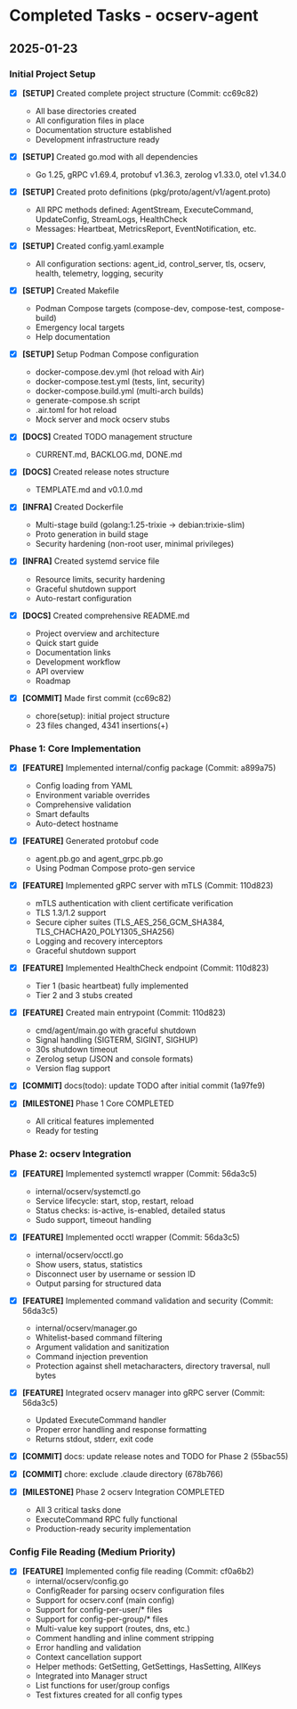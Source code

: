 # Completed Tasks - ocserv-agent

## 2025-01-23

### Initial Project Setup

- [x] **[SETUP]** Created complete project structure (Commit: cc69c82)
  - All base directories created
  - All configuration files in place
  - Documentation structure established
  - Development infrastructure ready

- [x] **[SETUP]** Created go.mod with all dependencies
  - Go 1.25, gRPC v1.69.4, protobuf v1.36.3, zerolog v1.33.0, otel v1.34.0

- [x] **[SETUP]** Created proto definitions (pkg/proto/agent/v1/agent.proto)
  - All RPC methods defined: AgentStream, ExecuteCommand, UpdateConfig, StreamLogs, HealthCheck
  - Messages: Heartbeat, MetricsReport, EventNotification, etc.

- [x] **[SETUP]** Created config.yaml.example
  - All configuration sections: agent_id, control_server, tls, ocserv, health, telemetry, logging, security

- [x] **[SETUP]** Created Makefile
  - Podman Compose targets (compose-dev, compose-test, compose-build)
  - Emergency local targets
  - Help documentation

- [x] **[SETUP]** Setup Podman Compose configuration
  - docker-compose.dev.yml (hot reload with Air)
  - docker-compose.test.yml (tests, lint, security)
  - docker-compose.build.yml (multi-arch builds)
  - generate-compose.sh script
  - .air.toml for hot reload
  - Mock server and mock ocserv stubs

- [x] **[DOCS]** Created TODO management structure
  - CURRENT.md, BACKLOG.md, DONE.md

- [x] **[DOCS]** Created release notes structure
  - TEMPLATE.md and v0.1.0.md

- [x] **[INFRA]** Created Dockerfile
  - Multi-stage build (golang:1.25-trixie → debian:trixie-slim)
  - Proto generation in build stage
  - Security hardening (non-root user, minimal privileges)

- [x] **[INFRA]** Created systemd service file
  - Resource limits, security hardening
  - Graceful shutdown support
  - Auto-restart configuration

- [x] **[DOCS]** Created comprehensive README.md
  - Project overview and architecture
  - Quick start guide
  - Documentation links
  - Development workflow
  - API overview
  - Roadmap

- [x] **[COMMIT]** Made first commit (cc69c82)
  - chore(setup): initial project structure
  - 23 files changed, 4341 insertions(+)

### Phase 1: Core Implementation

- [x] **[FEATURE]** Implemented internal/config package (Commit: a899a75)
  - Config loading from YAML
  - Environment variable overrides
  - Comprehensive validation
  - Smart defaults
  - Auto-detect hostname

- [x] **[FEATURE]** Generated protobuf code
  - agent.pb.go and agent_grpc.pb.go
  - Using Podman Compose proto-gen service

- [x] **[FEATURE]** Implemented gRPC server with mTLS (Commit: 110d823)
  - mTLS authentication with client certificate verification
  - TLS 1.3/1.2 support
  - Secure cipher suites (TLS_AES_256_GCM_SHA384, TLS_CHACHA20_POLY1305_SHA256)
  - Logging and recovery interceptors
  - Graceful shutdown support

- [x] **[FEATURE]** Implemented HealthCheck endpoint (Commit: 110d823)
  - Tier 1 (basic heartbeat) fully implemented
  - Tier 2 and 3 stubs created

- [x] **[FEATURE]** Created main entrypoint (Commit: 110d823)
  - cmd/agent/main.go with graceful shutdown
  - Signal handling (SIGTERM, SIGINT, SIGHUP)
  - 30s shutdown timeout
  - Zerolog setup (JSON and console formats)
  - Version flag support

- [x] **[COMMIT]** docs(todo): update TODO after initial commit (1a97fe9)

- [x] **[MILESTONE]** Phase 1 Core COMPLETED
  - All critical features implemented
  - Ready for testing

### Phase 2: ocserv Integration

- [x] **[FEATURE]** Implemented systemctl wrapper (Commit: 56da3c5)
  - internal/ocserv/systemctl.go
  - Service lifecycle: start, stop, restart, reload
  - Status checks: is-active, is-enabled, detailed status
  - Sudo support, timeout handling

- [x] **[FEATURE]** Implemented occtl wrapper (Commit: 56da3c5)
  - internal/ocserv/occtl.go
  - Show users, status, statistics
  - Disconnect user by username or session ID
  - Output parsing for structured data

- [x] **[FEATURE]** Implemented command validation and security (Commit: 56da3c5)
  - internal/ocserv/manager.go
  - Whitelist-based command filtering
  - Argument validation and sanitization
  - Command injection prevention
  - Protection against shell metacharacters, directory traversal, null bytes

- [x] **[FEATURE]** Integrated ocserv manager into gRPC server (Commit: 56da3c5)
  - Updated ExecuteCommand handler
  - Proper error handling and response formatting
  - Returns stdout, stderr, exit code

- [x] **[COMMIT]** docs: update release notes and TODO for Phase 2 (55bac55)

- [x] **[COMMIT]** chore: exclude .claude directory (678b766)

- [x] **[MILESTONE]** Phase 2 ocserv Integration COMPLETED
  - All 3 critical tasks done
  - ExecuteCommand RPC fully functional
  - Production-ready security implementation

### Config File Reading (Medium Priority)

- [x] **[FEATURE]** Implemented config file reading (Commit: cf0a6b2)
  - internal/ocserv/config.go
  - ConfigReader for parsing ocserv configuration files
  - Support for ocserv.conf (main config)
  - Support for config-per-user/* files
  - Support for config-per-group/* files
  - Multi-value key support (routes, dns, etc.)
  - Comment handling and inline comment stripping
  - Error handling and validation
  - Context cancellation support
  - Helper methods: GetSetting, GetSettings, HasSetting, AllKeys
  - Integrated into Manager struct
  - List functions for user/group configs
  - Test fixtures created for all config types
